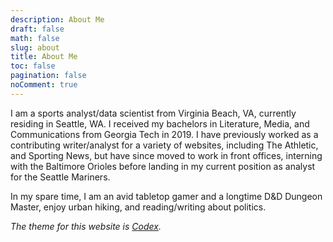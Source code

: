 ```yaml
---
description: About Me
draft: false
math: false
slug: about
title: About Me
toc: false
pagination: false
noComment: true
---
```


I am a sports analyst/data scientist from Virginia Beach, VA, currently residing in Seattle, WA. I received my bachelors in Literature, Media, and Communications from Georgia Tech in 2019. I have previously worked as a contributing writer/analyst for a variety of websites, including The Athletic, and Sporting News, but have since moved to work in front offices, interning with the Baltimore Orioles before landing in my current position as analyst for the Seattle Mariners.

In my spare time, I am an avid tabletop gamer and a longtime D&D Dungeon Master, enjoy urban hiking, and reading/writing about politics.

_The theme for this website is [Codex](https://themes.gohugo.io/hugo-theme-codex/)._